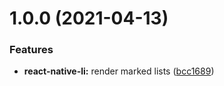 # 1.0.0 (2021-04-13)


### Features

* **react-native-li:** render marked lists ([bcc1689](https://github.com/jsamr/react-native-li/commit/bcc1689821d1be6f7c516b561ceafeed88006031))

